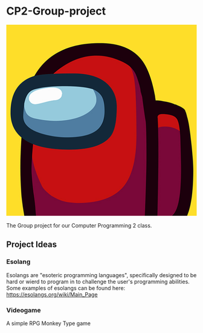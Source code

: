 

# CP2-Group-project
![Logo](unnamed.jpg "Logo")

The Group project for our Computer Programming 2 class.

## Project Ideas

### Esolang
Esolangs are "esoteric programming languages", specifically designed to be hard or wierd to program in to challenge the user's programming abilities. Some examples of esolangs can be found here: https://esolangs.org/wiki/Main_Page

### Videogame 
A simple RPG Monkey Type game

